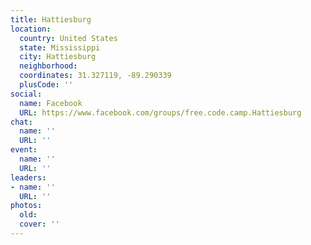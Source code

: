 ```yaml
---
title: Hattiesburg
location:
  country: United States
  state: Mississippi
  city: Hattiesburg
  neighborhood: 
  coordinates: 31.327119, -89.290339
  plusCode: ''
social:
  name: Facebook
  URL: https://www.facebook.com/groups/free.code.camp.Hattiesburg
chat:
  name: ''
  URL: ''
event:
  name: ''
  URL: ''
leaders:
- name: ''
  URL: ''
photos:
  old: 
  cover: ''
---
```

